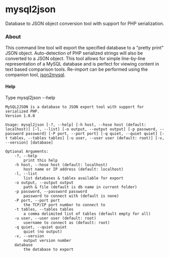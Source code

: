 mysql2json
==========

Database to JSON object conversion tool with support for PHP serialization.

### About

This command line tool will export the specified database to a "pretty print" JSON object. Auto-detection of PHP serialized strings will also be converted to a JSON object. This tool allows for simple line-by-line representation of a MySQL database and is perfect for viewing content in text based comparison tools. Re-import can be performed using the companion tool, [json2mysql](https://github.com/steveorevo/json2mysql).

#### Help
Type mysql2json --help

```
MySQL2JSON is a database to JSON export tool with support for serialized PHP.
Version 1.0.0

Usage: mysql2json [-?, --help] [-h host, --hose host (default: localhost)] [-l, --list] [-o output, --output output] [-p password, --password password] [-P port, --port port] [-q quiet, --quiet quiet] [-t tables, --tables tables] [-u user, --user user (default: root)] [-v, --version] [database]

Optional Arguments:
	-?, --help
		print this help
	-h host, --hose host (default: localhost)
		host name or IP address (default: localhost)
	-l, --list
		list databases & tables available for export
	-o output, --output output
		path & file (default is db name in current folder)
	-p password, --password password
		password to connect with (default is none)
	-P port, --port port
		the TCP/IP port number to connect to
	-t tables, --tables tables
		a comma delimited list of tables (default empty for all)
	-u user, --user user (default: root)
		username to connect as (default: root)
	-q quiet, --quiet quiet
		quiet (no output)
	-v, --version
		output version number
	database
		the database to export
```
  
